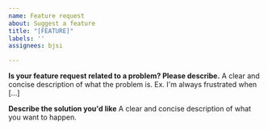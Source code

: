 ```yaml
---
name: Feature request
about: Suggest a feature
title: "[FEATURE]"
labels: ''
assignees: bjsi

---
```


**Is your feature request related to a problem? Please describe.**
A clear and concise description of what the problem is. Ex. I'm always frustrated when [...]

**Describe the solution you'd like**
A clear and concise description of what you want to happen.
